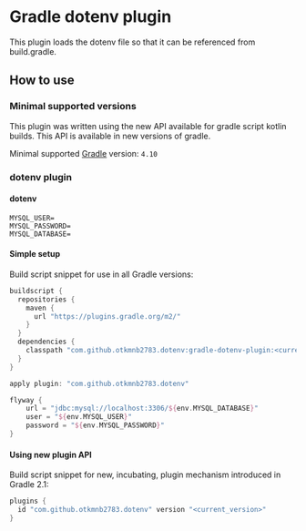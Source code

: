 # Gradle dotenv plugin

This plugin loads the dotenv file so that it can be referenced from build.gradle.

## How to use

### Minimal supported versions

This plugin was written using the new API available for gradle script kotlin builds.
This API is available in new versions of gradle.

Minimal supported [Gradle](www.gradle.org) version: `4.10`


### dotenv plugin

#### dotenv

```dotenv
MYSQL_USER=
MYSQL_PASSWORD=
MYSQL_DATABASE=
```

#### Simple setup

Build script snippet for use in all Gradle versions:

```groovy
buildscript {
  repositories {
    maven {
      url "https://plugins.gradle.org/m2/"
    }
  }
  dependencies {
    classpath "com.github.otkmnb2783.dotenv:gradle-dotenv-plugin:<current_version>"
  }
}

apply plugin: "com.github.otkmnb2783.dotenv"

flyway {	
    url = "jdbc:mysql://localhost:3306/${env.MYSQL_DATABASE}"	
    user = "${env.MYSQL_USER}"	
    password = "${env.MYSQL_PASSWORD}"	
}	

```


#### Using new plugin API

Build script snippet for new, incubating, plugin mechanism introduced in Gradle 2.1:
```groovy
plugins {
  id "com.github.otkmnb2783.dotenv" version "<current_version>"
}
```
